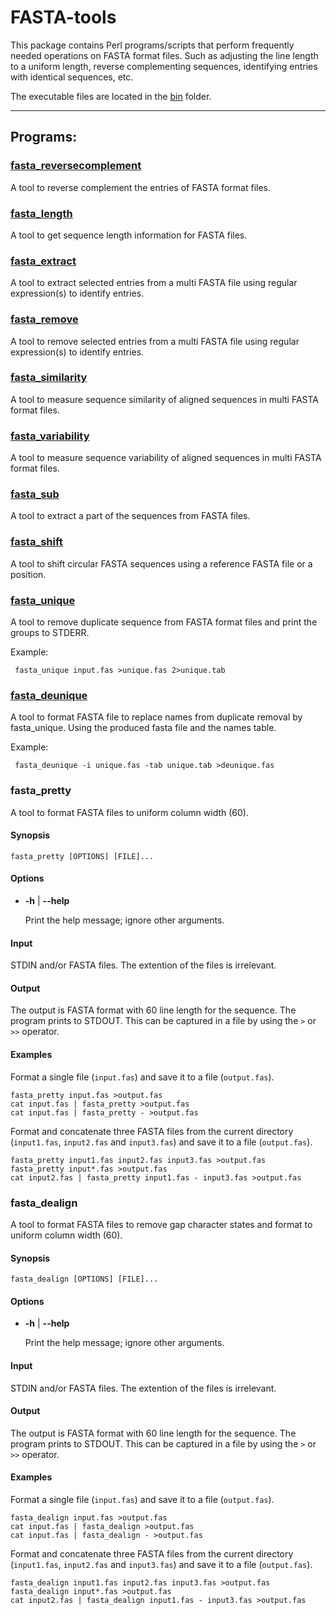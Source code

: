 # FASTA-tools

This package contains Perl programs/scripts that perform frequently
needed operations on FASTA format files. Such as adjusting the line
length to a uniform length, reverse complementing sequences,
identifying entries with identical sequences, etc.

The executable files are located in the [bin](bin) folder.

------------------------------------
## Programs:

### [fasta_reversecomplement](bin/fasta_reversecomplement)

A tool to reverse complement the entries of FASTA format files.

### [fasta_length](bin/fasta_length)

A tool to get sequence length information for FASTA files.

### [fasta_extract](bin/fasta_extract)

A tool to extract selected entries from a multi FASTA file
using regular expression(s) to identify entries.

### [fasta_remove](bin/fasta_remove)

A tool to remove selected entries from a multi FASTA file
using regular expression(s) to identify entries.

### [fasta_similarity](bin/fasta_similarity)

A tool to measure sequence similarity of aligned sequences in multi
FASTA format files.

### [fasta_variability](bin/fasta_variability)

A tool to measure sequence variability of aligned sequences in multi
FASTA format files.

### [fasta_sub](bin/fasta_sub)

A tool to extract a part of the sequences from FASTA files.

### [fasta_shift](bin/fasta_shift)

A tool to shift circular FASTA sequences using 
a reference FASTA file or a position.

### [fasta_unique](bin/fasta_unique)

A tool to remove duplicate sequence from FASTA format files and
print the groups to STDERR.

Example:

     fasta_unique input.fas >unique.fas 2>unique.tab

### [fasta_deunique](bin/fasta_deunique)

A tool to format FASTA file to replace names from duplicate removal
by fasta_unique. Using the produced fasta file and the names table.

Example:

     fasta_deunique -i unique.fas -tab unique.tab >deunique.fas


### fasta\_pretty

A tool to format FASTA files to uniform column width (60).

#### Synopsis

    fasta_pretty [OPTIONS] [FILE]...

#### Options

- __\-h__ | __\--help__

    Print the help message; ignore other arguments.

#### Input

STDIN and/or FASTA files.
The extention of the files is irrelevant.

#### Output

The output is FASTA format with 60 line length for the sequence. 
The program prints to STDOUT.
This can be captured in a file by using the `>` or `>>` operator.

#### Examples

Format a single file (`input.fas`) and save it to a file (`output.fas`).

    fasta_pretty input.fas >output.fas
    cat input.fas | fasta_pretty >output.fas
    cat input.fas | fasta_pretty - >output.fas

Format and concatenate three FASTA files from the current directory
(`input1.fas`, `input2.fas` and `input3.fas`) and save it to a file (`output.fas`).

    fasta_pretty input1.fas input2.fas input3.fas >output.fas
    fasta_pretty input*.fas >output.fas
    cat input2.fas | fasta_pretty input1.fas - input3.fas >output.fas

### fasta\_dealign

A tool to format FASTA files to remove gap character states and format
to uniform column width (60).

#### Synopsis

    fasta_dealign [OPTIONS] [FILE]...

#### Options

- __\-h__ | __\--help__

    Print the help message; ignore other arguments.

#### Input

STDIN and/or FASTA files.
The extention of the files is irrelevant.

#### Output

The output is FASTA format with 60 line length for the sequence.
The program prints to STDOUT.
This can be captured in a file by using the `>` or `>>` operator.

#### Examples

Format a single file (`input.fas`) and save it to a file
(`output.fas`).

    fasta_dealign input.fas >output.fas
    cat input.fas | fasta_dealign >output.fas
    cat input.fas | fasta_dealign - >output.fas

Format and concatenate three FASTA files from the current directory
(`input1.fas`, `input2.fas` and `input3.fas`) and save it to a file
(`output.fas`).

    fasta_dealign input1.fas input2.fas input3.fas >output.fas
    fasta_dealign input*.fas >output.fas
    cat input2.fas | fasta_dealign input1.fas - input3.fas >output.fas



